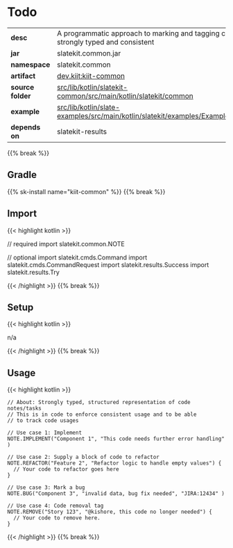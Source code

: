 
# Todo

<table class="table table-striped table-bordered">
  <tbody>
    <tr>
      <td><strong>desc</strong></td>
      <td>A programmatic approach to marking and tagging code that is strongly typed and consistent</td>
    </tr>
    <tr>
      <td><strong>jar</strong></td>
      <td>slatekit.common.jar</td>
    </tr>
    <tr>
      <td><strong>namespace</strong></td>
      <td>slatekit.common</td>
    </tr>
    <tr>
      <td><strong>artifact</strong></td>
      <td><a href="https://github.com/orgs/slatekit/packages?q=dev.kiit.kiit-common">dev.kiit:kiit-common</a></td>
    </tr>
    <tr>
      <td><strong>source folder</strong></td>
      <td><a href="https://github.com/slatekit/slatekit/tree/master/src/lib/kotlin/slatekit-common/src/main/kotlin/slatekit/common" class="url-ch">src/lib/kotlin/slatekit-common/src/main/kotlin/slatekit/common</a></td>
    </tr>
    <tr>
      <td><strong>example</strong></td>
      <td><a href="https://github.com/slatekit/slatekit/tree/master/src/lib/kotlin/slatekit-examples/src/main/kotlin/slatekit/examples/Example_NOTE.kt" class="url-ch">src/lib/kotlin/slate-examples/src/main/kotlin/slatekit/examples/Example_NOTE.kt</a></td>
    </tr>
    <tr>
      <td><strong>depends on</strong></td>
      <td> slatekit-results</td>
    </tr>
  </tbody>
</table>
{{% break %}}

## Gradle
{{% sk-install name="kiit-common" %}}
{{% break %}}

## Import
{{< highlight kotlin >}}


// required 
import slatekit.common.NOTE



// optional 
import slatekit.cmds.Command
import slatekit.cmds.CommandRequest
import slatekit.results.Success
import slatekit.results.Try




{{< /highlight >}}
{{% break %}}

## Setup
{{< highlight kotlin >}}


n/a


{{< /highlight >}}
{{% break %}}

## Usage
{{< highlight kotlin >}}


    // About: Strongly typed, structured representation of code notes/tasks
    // This is in code to enforce consistent usage and to be able
    // to track code usages

    // Use case 1: Implement
    NOTE.IMPLEMENT("Component 1", "This code needs further error handling" )

    // Use case 2: Supply a block of code to refactor
    NOTE.REFACTOR("Feature 2", "Refactor logic to handle empty values") {
      // Your code to refactor goes here
    }

    // Use case 3: Mark a bug
    NOTE.BUG("Component 3", "invalid data, bug fix needed", "JIRA:12434" )

    // Use case 4: Code removal tag
    NOTE.REMOVE("Story 123", "@kishore, this code no longer needed") {
      // Your code to remove here.
    }
    

{{< /highlight >}}
{{% break %}}

